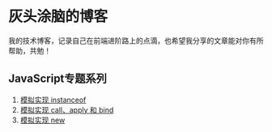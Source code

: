 # 灰头涂脑的博客

我的技术博客，记录自己在前端进阶路上的点滴，也希望我分享的文章能对你有所帮助，共勉！

## JavaScript专题系列

1. [模拟实现 instanceof](https://github.com/huitoutunao/Blog/issues/1)
2. [模拟实现 call、apply 和 bind](https://github.com/huitoutunao/Blog/issues/2)
3. [模拟实现 new](https://github.com/huitoutunao/Blog/issues/3)